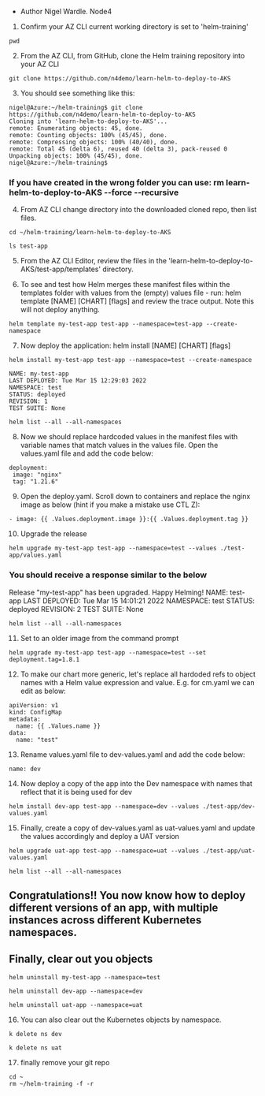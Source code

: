 - Author Nigel Wardle. Node4

1. Confirm your AZ CLI current working directory is set to 'helm-training' 
```
pwd
```

2. From the AZ CLI, from GitHub, clone the Helm training repository into your AZ CLI

```
git clone https://github.com/n4demo/learn-helm-to-deploy-to-AKS
```

3. You should see something like this:

```
nigel@Azure:~/helm-training$ git clone https://github.com/n4demo/learn-helm-to-deploy-to-AKS
Cloning into 'learn-helm-to-deploy-to-AKS'...
remote: Enumerating objects: 45, done.
remote: Counting objects: 100% (45/45), done.
remote: Compressing objects: 100% (40/40), done.
remote: Total 45 (delta 6), reused 40 (delta 3), pack-reused 0
Unpacking objects: 100% (45/45), done.
nigel@Azure:~/helm-training$ 
```

### If you have created in the wrong folder you can use: rm learn-helm-to-deploy-to-AKS --force --recursive

4. From AZ CLI change directory into the downloaded cloned repo, then list files.

```
cd ~/helm-training/learn-helm-to-deploy-to-AKS
```

```
ls test-app
```

5. From the AZ CLI Editor, review the files in the 'learn-helm-to-deploy-to-AKS/test-app/templates' directory.

6. To see and test how Helm merges these manifest files within the templates folder with values from the (empty) values file - run: helm template [NAME] [CHART] [flags] and review the trace output. Note this will not deploy anything.

```
helm template my-test-app test-app --namespace=test-app --create-namespace
```

7. Now deploy the application: helm install [NAME] [CHART] [flags]

```
helm install my-test-app test-app --namespace=test --create-namespace
```

```
NAME: my-test-app
LAST DEPLOYED: Tue Mar 15 12:29:03 2022
NAMESPACE: test
STATUS: deployed
REVISION: 1
TEST SUITE: None
```

```
helm list --all --all-namespaces
```

8. Now we should replace hardcoded values in the manifest files with variable names that match values in the values file. Open the values.yaml file and add the code below:

```
deployment:
 image: "nginx"
 tag: "1.21.6"
```

9. Open the deploy.yaml. Scroll down to containers and replace the nginx image as below (hint if you make a mistake use CTL Z):

```
- image: {{ .Values.deployment.image }}:{{ .Values.deployment.tag }}
```

10. Upgrade the release 

```
helm upgrade my-test-app test-app --namespace=test --values ./test-app/values.yaml
```

### You should receive a response similar to the below

Release "my-test-app" has been upgraded. Happy Helming!
NAME: test-app
LAST DEPLOYED: Tue Mar 15 14:01:21 2022
NAMESPACE: test
STATUS: deployed
REVISION: 2
TEST SUITE: None

```
helm list --all --all-namespaces
```

11. Set to an older image from the command prompt
```
helm upgrade my-test-app test-app --namespace=test --set deployment.tag=1.8.1
```

12. To make our chart more generic, let's replace all hardoded refs to object names with a Helm value expression and value. E.g. for cm.yaml we can edit as below:

```
apiVersion: v1
kind: ConfigMap
metadata:
  name: {{ .Values.name }}
data:
  name: "test"
  ```

13.  Rename values.yaml file to dev-values.yaml and add the code below:

```
name: dev
```

14. Now deploy a copy of the app into the Dev namespace with names that reflect that it is being used for dev

```
helm install dev-app test-app --namespace=dev --values ./test-app/dev-values.yaml
```

15. Finally, create a copy of dev-values.yaml as uat-values.yaml and update the values accordingly and deploy a UAT version

```
helm upgrade uat-app test-app --namespace=uat --values ./test-app/uat-values.yaml
```

```
helm list --all --all-namespaces
```

## Congratulations!! You now know how to deploy different versions of an app, with multiple instances across different Kubernetes namespaces. 

## Finally, clear out you objects

```
helm uninstall my-test-app --namespace=test

helm uninstall dev-app --namespace=dev

helm uninstall uat-app --namespace=uat
```

16. You can also clear out the Kubernetes objects by namespace.

```
k delete ns dev

k delete ns uat
```

17. finally remove your git repo

```
cd ~
rm ~/helm-training -f -r
```
